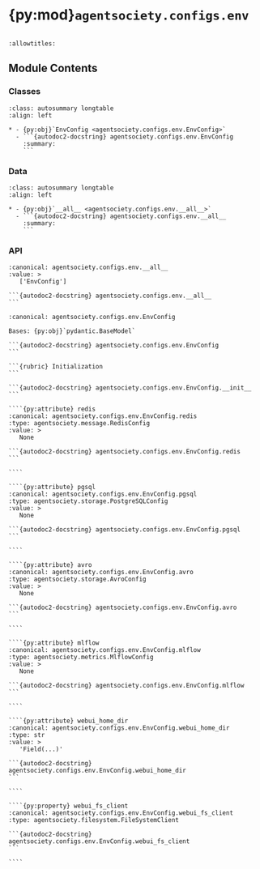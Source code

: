 # {py:mod}`agentsociety.configs.env`

```{py:module} agentsociety.configs.env
```

```{autodoc2-docstring} agentsociety.configs.env
:allowtitles:
```

## Module Contents

### Classes

````{list-table}
:class: autosummary longtable
:align: left

* - {py:obj}`EnvConfig <agentsociety.configs.env.EnvConfig>`
  - ```{autodoc2-docstring} agentsociety.configs.env.EnvConfig
    :summary:
    ```
````

### Data

````{list-table}
:class: autosummary longtable
:align: left

* - {py:obj}`__all__ <agentsociety.configs.env.__all__>`
  - ```{autodoc2-docstring} agentsociety.configs.env.__all__
    :summary:
    ```
````

### API

````{py:data} __all__
:canonical: agentsociety.configs.env.__all__
:value: >
   ['EnvConfig']

```{autodoc2-docstring} agentsociety.configs.env.__all__
```

````

`````{py:class} EnvConfig(/, **data: typing.Any)
:canonical: agentsociety.configs.env.EnvConfig

Bases: {py:obj}`pydantic.BaseModel`

```{autodoc2-docstring} agentsociety.configs.env.EnvConfig
```

```{rubric} Initialization
```

```{autodoc2-docstring} agentsociety.configs.env.EnvConfig.__init__
```

````{py:attribute} redis
:canonical: agentsociety.configs.env.EnvConfig.redis
:type: agentsociety.message.RedisConfig
:value: >
   None

```{autodoc2-docstring} agentsociety.configs.env.EnvConfig.redis
```

````

````{py:attribute} pgsql
:canonical: agentsociety.configs.env.EnvConfig.pgsql
:type: agentsociety.storage.PostgreSQLConfig
:value: >
   None

```{autodoc2-docstring} agentsociety.configs.env.EnvConfig.pgsql
```

````

````{py:attribute} avro
:canonical: agentsociety.configs.env.EnvConfig.avro
:type: agentsociety.storage.AvroConfig
:value: >
   None

```{autodoc2-docstring} agentsociety.configs.env.EnvConfig.avro
```

````

````{py:attribute} mlflow
:canonical: agentsociety.configs.env.EnvConfig.mlflow
:type: agentsociety.metrics.MlflowConfig
:value: >
   None

```{autodoc2-docstring} agentsociety.configs.env.EnvConfig.mlflow
```

````

````{py:attribute} webui_home_dir
:canonical: agentsociety.configs.env.EnvConfig.webui_home_dir
:type: str
:value: >
   'Field(...)'

```{autodoc2-docstring} agentsociety.configs.env.EnvConfig.webui_home_dir
```

````

````{py:property} webui_fs_client
:canonical: agentsociety.configs.env.EnvConfig.webui_fs_client
:type: agentsociety.filesystem.FileSystemClient

```{autodoc2-docstring} agentsociety.configs.env.EnvConfig.webui_fs_client
```

````

`````
